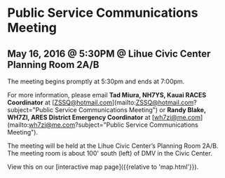 # Public Service Communications Meeting

## May 16, 2016 @ 5:30PM @ Lihue Civic Center Planning Room 2A/B

The meeting begins promptly at 5:30pm and ends at 7:00pm.

For more information, please email **Tad Miura, NH7YS, Kauai RACES Coordinator**
at [ZSSQ@hotmail.com](mailto:ZSSQ@hotmail.com?subject="Public Service
Communications Meeting") or **Randy Blake, WH7ZI, ARES District Emergency
Coordinator** at [wh7zi@me.com](mailto:wh7zi@me.com?subject="Public Service
Communications Meeting").

The meeting will be held at the Lihue Civic Center’s Planning Room 2A/B. The
meeting room is about 100' south (left) of DMV in the Civic Center. 

View this on our [interactive map page]({{relative to 'map.html'}}).
